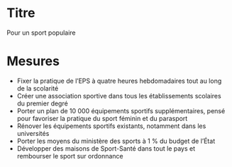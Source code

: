 # Titre

Pour un sport populaire

# Mesures

* Fixer la pratique de l’EPS à quatre heures hebdomadaires tout au long de la scolarité
* Créer une association sportive dans tous les établissements scolaires du premier degré
* Porter un plan de 10 000 équipements sportifs supplémentaires, pensé pour favoriser la pratique du sport féminin et du parasport
* Rénover les équipements sportifs existants, notamment dans les universités
* Porter les moyens du ministère des sports à 1 % du budget de l’État
* Développer des maisons de Sport-Santé dans tout le pays et rembourser le sport sur ordonnance
